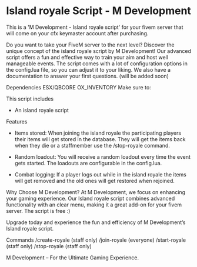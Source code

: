 # Island royale Script - M Development

This is a 'M Development - Island royale script' for your fivem server that will come on your cfx keymaster account after purchasing.

Do you want to take your FiveM server to the next level? Discover the unique concept of the island royale script by M Development! Our advanced script offers a fun and effective way to train your aim and host well manageable events. The script comes with a lot of configuration options in the config.lua file, so you can adjust it to your liking. We also have a documentation to answer your first questions. (will be added soon)

Dependencies
ESX/QBCORE
OX_INVENTORY
Make sure to:

This script includes
- An island royale script
  
Features
- Items stored: When joining the island royale the participating players their items will get stored in the database. They will get the items back when they die or a staffmember use the /stop-royale command.

- Random loadout: You will receive a random loadout every time the event gets started. The loadouts are configurable in the config.lua.

- Combat logging: If a player logs out while in the island royale the items will get removed and the old ones will get restored when rejoined.

Why Choose M Development? At M Development, we focus on enhancing your gaming experience. Our Island royale script combines advanced functionality with an clear menu, making it a great add-on for your fivem server. The script is free :)

Upgrade today and experience the fun and efficiency of M Development’s Island royale script.

Commands
/create-royale (staff only)
/join-royale (everyone)
/start-royale (staff only)
/stop-royale (staff only)

M Development – For the Ultimate Gaming Experience.
